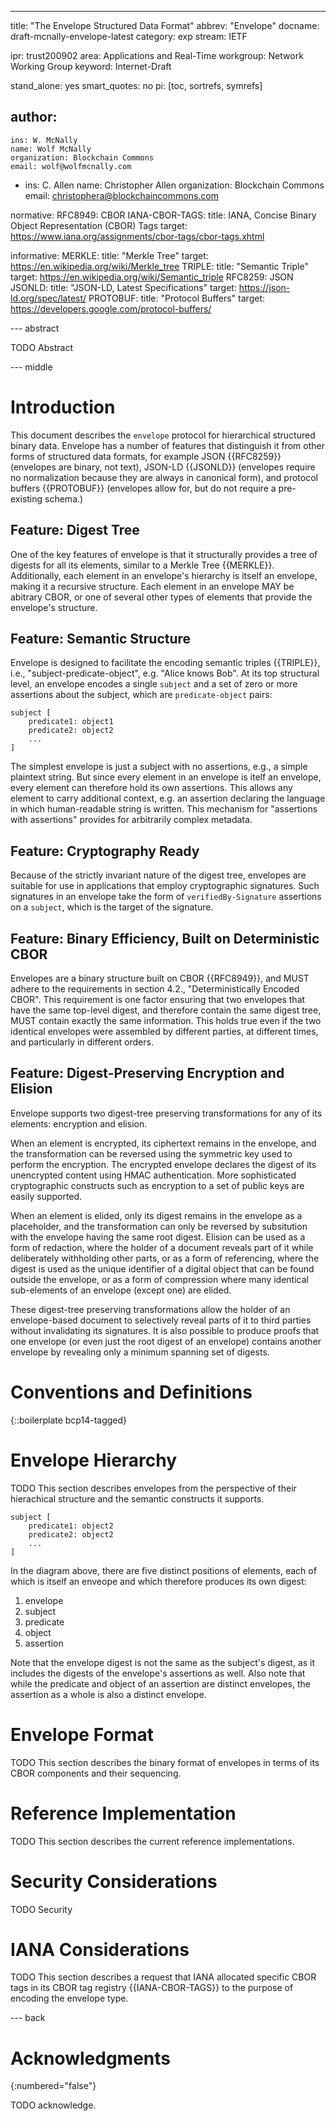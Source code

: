---
title: "The Envelope Structured Data Format"
abbrev: "Envelope"
docname: draft-mcnally-envelope-latest
category: exp
stream: IETF

ipr: trust200902
area: Applications and Real-Time
workgroup: Network Working Group
keyword: Internet-Draft

stand_alone: yes
smart_quotes: no
pi: [toc, sortrefs, symrefs]

author:
 -
    ins: W. McNally
    name: Wolf McNally
    organization: Blockchain Commons
    email: wolf@wolfmcnally.com
 -
    ins: C. Allen
    name: Christopher Allen
    organization: Blockchain Commons
    email: christophera@blockchaincommons.com

normative:
    RFC8949: CBOR
    IANA-CBOR-TAGS:
        title: IANA, Concise Binary Object Representation (CBOR) Tags
        target: https://www.iana.org/assignments/cbor-tags/cbor-tags.xhtml

informative:
    MERKLE:
        title: "Merkle Tree"
        target: https://en.wikipedia.org/wiki/Merkle_tree
    TRIPLE:
        title: "Semantic Triple"
        target: https://en.wikipedia.org/wiki/Semantic_triple
    RFC8259: JSON
    JSONLD:
        title: "JSON-LD, Latest Specifications"
        target: https://json-ld.org/spec/latest/
    PROTOBUF:
        title: "Protocol Buffers"
        target: https://developers.google.com/protocol-buffers/

--- abstract

TODO Abstract


--- middle

# Introduction

This document describes the `envelope` protocol for hierarchical structured binary data. Envelope has a number of features that distinguish it from other forms of structured data formats, for example JSON {{RFC8259}} (envelopes are binary, not text), JSON-LD {{JSONLD}} (envelopes require no normalization because they are always in canonical form), and protocol buffers {{PROTOBUF}} (envelopes allow for, but do not require a pre-existing schema.)

## Feature: Digest Tree

One of the key features of envelope is that it structurally provides a tree of digests for all its elements, similar to a Merkle Tree {{MERKLE}}. Additionally, each element in an envelope's hierarchy is itself an envelope, making it a recursive structure. Each element in an envelope MAY be abitrary CBOR, or one of several other types of elements that provide the envelope's structure.

## Feature: Semantic Structure

Envelope is designed to facilitate the encoding semantic triples {{TRIPLE}}, i.e., "subject-predicate-object", e.g. "Alice knows Bob". At its top structural level, an envelope encodes a single `subject` and a set of zero or more assertions about the subject, which are `predicate-object` pairs:

~~~
subject [
    predicate1: object1
    predicate2: object2
    ...
]
~~~

The simplest envelope is just a subject with no assertions, e.g., a simple plaintext string. But since every element in an envelope is itelf an envelope, every element can therefore hold its own assertions. This allows any element to carry additional context, e.g. an assertion declaring the language in which human-readable string is written. This mechanism for "assertions with assertions" provides for arbitrarily complex metadata.

## Feature: Cryptography Ready

Because of the strictly invariant nature of the digest tree, envelopes are suitable for use in applications that employ cryptographic signatures. Such signatures in an envelope take the form of `verifiedBy-Signature` assertions on a `subject`, which is the target of the signature.

## Feature: Binary Efficiency, Built on Deterministic CBOR

Envelopes are a binary structure built on CBOR {{RFC8949}}, and MUST adhere to the requirements in section 4.2., "Deterministically Encoded CBOR". This requirement is one factor ensuring that two envelopes that have the same top-level digest, and therefore contain the same digest tree, MUST contain exactly the same information. This holds true even if the two identical envelopes were assembled by different parties, at different times, and particularly in different orders.

## Feature: Digest-Preserving Encryption and Elision

Envelope supports two digest-tree preserving transformations for any of its elements: encryption and elision.

When an element is encrypted, its ciphertext remains in the envelope, and the transformation can be reversed using the symmetric key used to perform the encryption. The encrypted envelope declares the digest of its unencrypted content using HMAC authentication. More sophisticated cryptographic constructs such as encryption to a set of public keys are easily supported.

When an element is elided, only its digest remains in the envelope as a placeholder, and the transformation can only be reversed by subsitution with the envelope having the same root digest. Elision can be used as a form of redaction, where the holder of a document reveals part of it while deliberately withholding other parts, or as a form of referencing, where the digest is used as the unique identifier of a digital object that can be found outside the envelope, or as a form of compression where many identical sub-elements of an envelope (except one) are elided.

These digest-tree preserving transformations allow the holder of an envelope-based document to selectively reveal parts of it to third parties without invalidating its signatures. It is also possible to produce proofs that one envelope (or even just the root digest of an envelope) contains another envelope by revealing only a minimum spanning set of digests.

# Conventions and Definitions

{::boilerplate bcp14-tagged}

# Envelope Hierarchy

TODO This section describes envelopes from the perspective of their hierachical structure and the semantic constructs it supports.

~~~
subject [
    predicate1: object2
    predicate2: object2
    ...
]
~~~

In the diagram above, there are five distinct positions of elements, each of which is itself an enveope and which therefore produces its own digest:

1. envelope
2. subject
3. predicate
4. object
5. assertion

Note that the envelope digest is not the same as the subject's digest, as it includes the digests of the envelope's assertions as well. Also note that while the predicate and object of an assertion are distinct envelopes, the assertion as a whole is also a distinct envelope.

# Envelope Format

TODO This section describes the binary format of envelopes in terms of its CBOR components and their sequencing.

<artwork type="svg" src="alice_knows_bob_tiny_repaired.svg"/>


# Reference Implementation

TODO This section describes the current reference implementations.


# Security Considerations

TODO Security


# IANA Considerations

TODO This section describes a request that IANA allocated specific CBOR tags in its CBOR tag registry {{IANA-CBOR-TAGS}} to the purpose of encoding the envelope type.


--- back

# Acknowledgments
{:numbered="false"}

TODO acknowledge.
